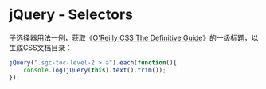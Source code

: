 # jQuery - Selectors

子选择器用法一例，获取《[O'Reilly CSS The Definitive Guide](http://pclib.github.io/safari/program/css-the-definitive-guide/Text/TOC.xhtml)》的一级标题，以生成CSS文档目录：


```javascript
jQuery(".sgc-toc-level-2 > a").each(function(){
    console.log(jQuery(this).text().trim());
});
```

